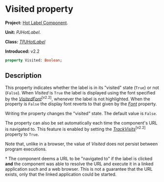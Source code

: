 # Visited property

**Project:** [Hot Label Component](../API.md).

**Unit:** _PJHotLabel_.

**Class:** _[TPJHotLabel](../API/TPJHotLabel.md)_

**Introduced:** v2.2

```pascal
property Visited: Boolean;
```

## Description

This property indicates whether the label is in its "visited" state (`True`) or not (`False`). When _Visited_ is `True` the label is displayed using the font specified by the _[VisitedFont](../API/TPJHotLabel-VisitedFont.md)_<sup>[v2.2]</sup>, whenever the label is not highlighted. When the property is `False` the display font reverts to that given by the _[Font](../API/TPJHotLabel-Font.md)_ property.

Writing the property changes the "visited" state. The default value is `False`.

The property can also be set automatically each time the component's URL is navigated to. This feature is enabled by setting the _[TrackVisits](../API/TPJHotLabel-TrackVisits.md)_<sup>[v2.2]</sup> property to `True`.

Note that, unlike in a browser, the value of _Visited_ does not persist between program executions.

† The component deems a URL to be "navigated to" if the label is clicked **and** the component was able to resolve the URL and execute it in a linked application such and a web browser. This is not a guarantee that the URL exists, only that the linked application could be started.
